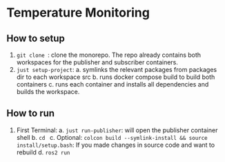 # Temperature Monitoring

## How to setup

1. `git clone `: 
    clone the monorepo. The repo already contains both workspaces for the publisher and subscriber containers.
2. `just setup-project`:
    a. symlinks the relevant packages from packages dir to each workspace src
    b. runs docker compose build to build both containers
    c. runs each container and installs all dependencies and builds the workspace.

## How to run

1. First Terminal:
    a. `just run-publisher`: will open the publisher container shell
    b. `cd `
    c. Optional: `colcon build --symlink-install && source install/setup.bash`: If you made changes in source code and want to rebuild
    d. `ros2 run `

